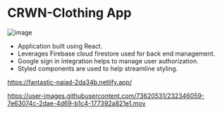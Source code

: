 # CRWN-Clothing App

![image](https://user-images.githubusercontent.com/73620531/234752716-4bdd784a-df0d-4f28-9a96-5543f1e2ffdc.png)

- Application built using React.
- Leverages Firebase cloud firestore used for back end management.
- Google sign in integration helps to manage user authorization.
- Styled components are used to help streamline styling.

https://fantastic-naiad-2da34b.netlify.app/


https://user-images.githubusercontent.com/73620531/232346059-7e63074c-2dae-4d69-b1c4-177392a821e1.mov


